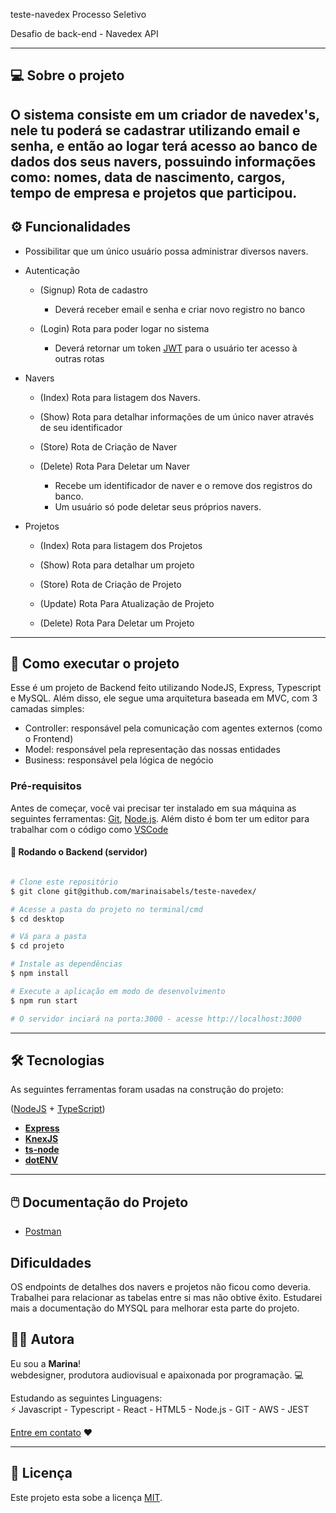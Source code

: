 teste-navedex
Processo Seletivo

Desafio de back-end - Navedex API 
_____
## 💻 Sobre o projeto
O sistema consiste em um criador de navedex's, nele tu poderá se cadastrar utilizando email e senha, e então ao logar terá acesso ao banco de dados dos seus navers, possuindo informações como: nomes, data de nascimento, cargos, tempo de empresa e projetos que participou.
---

## ⚙️ Funcionalidades

- Possibilitar que um único usuário possa administrar diversos navers.
 - Autenticação

      - (Signup) Rota de cadastro 
        - Deverá receber email e senha e criar novo registro no banco

      - (Login) Rota para poder logar no sistema
        - Deverá retornar um token [JWT](https://jwt.io/) para o usuário ter acesso à outras rotas
- Navers

     - (Index) Rota para listagem dos Navers.

     - (Show) Rota para detalhar informações de um único naver através de seu identificador

     - (Store) Rota de Criação de Naver

     - (Delete) Rota Para Deletar um Naver
        - Recebe um identificador de naver e o remove dos registros do banco.
        - Um usuário só pode deletar seus próprios navers.

* Projetos

    - (Index) Rota para listagem dos Projetos

    - (Show) Rota para detalhar um projeto

    - (Store) Rota de Criação de Projeto

    - (Update) Rota Para Atualização de Projeto

    - (Delete) Rota Para Deletar um Projeto
---

## 🚀 Como executar o projeto

Esse é um projeto de Backend feito utilizando NodeJS, Express, Typescript e MySQL. Além disso, ele segue uma arquitetura baseada em MVC, com 3 camadas simples:

- Controller: responsável pela comunicação com agentes externos (como o Frontend)
- Model: responsável pela representação das nossas entidades
- Business: responsável pela lógica de negócio


### Pré-requisitos

Antes de começar, você vai precisar ter instalado em sua máquina as seguintes ferramentas:
[Git](https://git-scm.com), [Node.js](https://nodejs.org/en/). 
Além disto é bom ter um editor para trabalhar com o código como [VSCode](https://code.visualstudio.com/)

#### 🎲 Rodando o Backend (servidor)

```bash

# Clone este repositório
$ git clone git@github.com/marinaisabels/teste-navedex/

# Acesse a pasta do projeto no terminal/cmd
$ cd desktop

# Vá para a pasta 
$ cd projeto

# Instale as dependências
$ npm install

# Execute a aplicação em modo de desenvolvimento
$ npm run start

# O servidor inciará na porta:3000 - acesse http://localhost:3000

```

---

## 🛠 Tecnologias

As seguintes ferramentas foram usadas na construção do projeto:
 
([NodeJS](https://nodejs.org/en/)  +  [TypeScript](https://www.typescriptlang.org/))

-   **[Express](https://expressjs.com/)**
-   **[KnexJS](http://knexjs.org/)**
-   **[ts-node](https://github.com/TypeStrong/ts-node)**
-   **[dotENV](https://github.com/motdotla/dotenv)**
---

## 🖱️ Documentação do Projeto
- [Postman](https://documenter.getpostman.com/view/10578922/T1DpDdfv?version=latest)

## Dificuldades 

OS endpoints de detalhes dos navers e projetos não ficou como deveria. Trabalhei para relacionar as tabelas entre si mas não obtive êxito. Estudarei mais a documentação do MYSQL para melhorar esta parte do projeto.


## 👩🏿 Autora
Eu sou a <b>Marina</b>! <br/>
webdesigner, produtora audiovisual e apaixonada por programação. 💻


 Estudando as seguintes Linguagens:<br/>
⚡ Javascript - Typescript - React - HTML5 - Node.js - GIT - AWS - JEST


[Entre em contato](https://www.linkedin.com/in/marinaisabel/) ❤️

---

## 📝 Licença

Este projeto esta sobe a licença [MIT](./LICENSE).
